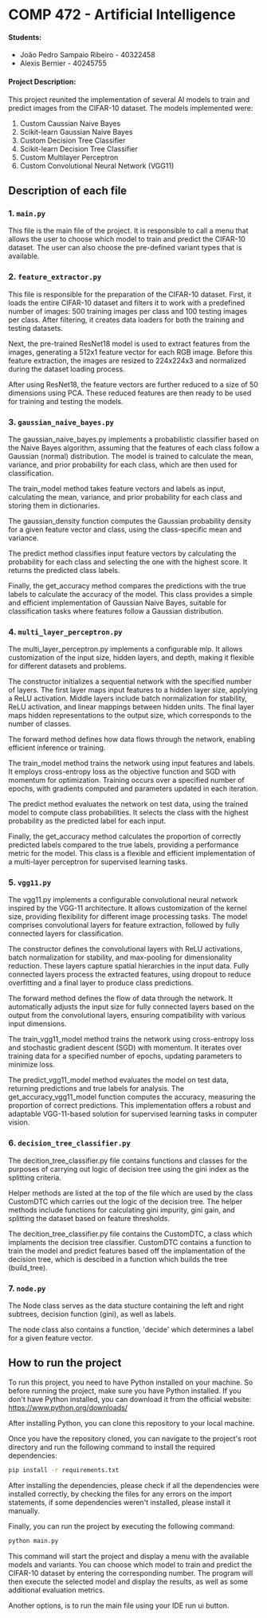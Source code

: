 # COMP 472 - Artificial Intelligence
#### Students:
- João Pedro Sampaio Ribeiro - 40322458
- Alexis Bernier - 40245755

#### Project Description:
This project reunited the implementation of several AI models to train and predict images from the CIFAR-10 dataset. The models implemented were:
1. Custom Caussian Naive Bayes
2. Scikit-learn Gaussian Naive Bayes
3. Custom Decision Tree Classifier
4. Scikit-learn Decision Tree Classifier
5. Custom Multilayer Perceptron
6. Custom Convolutional Neural Network (VGG11)

## Description of each file
### 1. `main.py`
This file is the main file of the project. It is responsible to call a menu that allows the user to choose which model to train and predict the CIFAR-10 dataset. The user can also choose the pre-defined variant types that is available.

### 2. `feature_extractor.py`
This file is responsible for the preparation of the CIFAR-10 dataset. First, it loads the entire CIFAR-10 dataset and filters it to work with a predefined number of images: 500 training images per class and 100 testing images per class. After filtering, it creates data loaders for both the training and testing datasets.

Next, the pre-trained ResNet18 model is used to extract features from the images, generating a 512x1 feature vector for each RGB image. Before this feature extraction, the images are resized to 224x224x3 and normalized during the dataset loading process.

After using ResNet18, the feature vectors are further reduced to a size of 50 dimensions using PCA. These reduced features are then ready to be used for training and testing the models.

### 3. `gaussian_naive_bayes.py`
The gaussian_naive_bayes.py implements a probabilistic classifier based on the Naive Bayes algorithm, assuming that the features of each class follow a Gaussian (normal) distribution. The model is trained to calculate the mean, variance, and prior probability for each class, which are then used for classification.

The train_model method takes feature vectors and labels as input, calculating the mean, variance, and prior probability for each class and storing them in dictionaries.

The gaussian_density function computes the Gaussian probability density for a given feature vector and class, using the class-specific mean and variance.

The predict method classifies input feature vectors by calculating the probability for each class and selecting the one with the highest score. It returns the predicted class labels.

Finally, the get_accuracy method compares the predictions with the true labels to calculate the accuracy of the model. This class provides a simple and efficient implementation of Gaussian Naive Bayes, suitable for classification tasks where features follow a Gaussian distribution.


### 4. `multi_layer_perceptron.py`
The multi_layer_perceptron.py implements a configurable mlp. It allows customization of the input size, hidden layers, and depth, making it flexible for different datasets and problems.

The constructor initializes a sequential network with the specified number of layers. The first layer maps input features to a hidden layer size, applying a ReLU activation. Middle layers include batch normalization for stability, ReLU activation, and linear mappings between hidden units. The final layer maps hidden representations to the output size, which corresponds to the number of classes.

The forward method defines how data flows through the network, enabling efficient inference or training.

The train_model method trains the network using input features and labels. It employs cross-entropy loss as the objective function and SGD with momentum for optimization. Training occurs over a specified number of epochs, with gradients computed and parameters updated in each iteration.

The predict method evaluates the network on test data, using the trained model to compute class probabilities. It selects the class with the highest probability as the predicted label for each input.

Finally, the get_accuracy method calculates the proportion of correctly predicted labels compared to the true labels, providing a performance metric for the model. This class is a flexible and efficient implementation of a multi-layer perceptron for supervised learning tasks.

### 5. `vgg11.py`
The vgg11.py implements a configurable convolutional neural network inspired by the VGG-11 architecture. It allows customization of the kernel size, providing flexibility for different image processing tasks. The model comprises convolutional layers for feature extraction, followed by fully connected layers for classification.

The constructor defines the convolutional layers with ReLU activations, batch normalization for stability, and max-pooling for dimensionality reduction. These layers capture spatial hierarchies in the input data. Fully connected layers process the extracted features, using dropout to reduce overfitting and a final layer to produce class predictions.

The forward method defines the flow of data through the network. It automatically adjusts the input size for fully connected layers based on the output from the convolutional layers, ensuring compatibility with various input dimensions.

The train_vgg11_model method trains the network using cross-entropy loss and stochastic gradient descent (SGD) with momentum. It iterates over training data for a specified number of epochs, updating parameters to minimize loss.

The predict_vgg11_model method evaluates the model on test data, returning predictions and true labels for analysis. The get_accuracy_vgg11_model function computes the accuracy, measuring the proportion of correct predictions. This implementation offers a robust and adaptable VGG-11-based solution for supervised learning tasks in computer vision.

### 6. `decision_tree_classifier.py`
The decition_tree_classifier.py file contains functions and classes for the purposes of carrying out logic of
decision tree using the gini index as the splitting criteria. 

Helper methods are listed at the top of the file which are used by the class CustomDTC which carries out the logic of the decision tree.
The helper methods include functions for calculating gini impurity, gini gain, and splitting the dataset based on feature thresholds.

The decition_tree_classifier.py file contains the CustomDTC, a class which implaments the decision tree classifier.
CustomDTC contains a function to train the model and predict features based off the implamentation of the decision tree, which is descibed in 
a function which builds the tree (build_tree).

### 7. `node.py`
The Node class serves as the data stucture containing the left and right subtrees, decision function (gini), as well as labels.

The node class also contains a function, 'decide' which determines a label for a given feature vector.

## How to run the project
To run this project, you need to have Python installed on your machine. So before running the project, make sure you have Python installed. If you don't have Python installed, you can download it from the official website: https://www.python.org/downloads/

After installing Python, you can clone this repository to your local machine.

Once you have the repository cloned, you can navigate to the project's root directory and run the following command to install the required dependencies:

```bash
pip install -r requirements.txt
```

After installing the dependencies, please check if all the dependencies were installed correctly, by checking the files for any errors on the import statements, if some dependencies weren't installed, please install it manually.

Finally, you can run the project by executing the following command:

```bash
python main.py
```

This command will start the project and display a menu with the available models and variants. You can choose which model to train and predict the CIFAR-10 dataset by entering the corresponding number. The program will then execute the selected model and display the results, as well as some additional evaluation metrics.

Another options, is to run the main file using your IDE run ui button.
